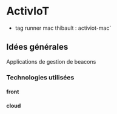 # ActivIoT

- tag runner mac thibault : activiot-mac`

## Idées générales

Applications de gestion de beacons

### Technologies utilisées

#### front

#### cloud



